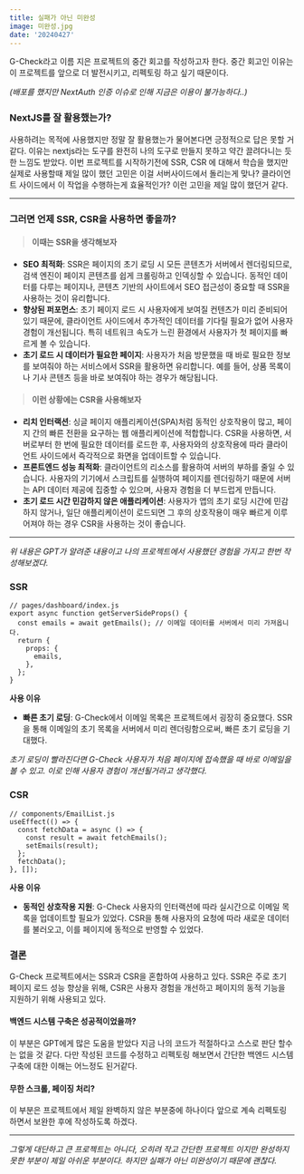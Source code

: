 ```yaml
---
title: 실패가 아닌 미완성
image: 미완성.jpg
date: '20240427'
---
```


G-Check라고 이름 지은 프로젝트의 중간 회고를 작성하고자 한다.
중간 회고인 이유는 이 프로젝트를 앞으로 더 발전시키고, 리펙토링 하고 싶기 때문이다.

_(배포를 했지만 NextAuth 인증 이슈로 인해 지금은 이용이 불가능하다..)_

### **NextJS를 잘 활용했는가?**

사용하려는 목적에 사용했지만 정말 잘 활용했는가 물어본다면 긍정적으로 답은 못할 거 같다.
이유는 nextjs라는 도구를 완전히 나의 도구로 만들지 못하고 약간 끌려다니는 듯한 느낌도 받았다. 이번 프로젝트를 시작하기전에 SSR, CSR 에 대해서 학습을 했지만 실제로 사용할때 제일 많이 했던 고민은 이걸 서버사이드에서 돌리는게 맞나? 클라이언트 사이드에서 이 작업을 수행하는게 효율적인가? 이런 고민을 제일 많이 했던거 같다.

---

### **그러면 언제 SSR, CSR을 사용하면 좋을까?**

> #### 이때는 SSR을 생각해보자

- **SEO 최적화**: SSR은 페이지의 초기 로딩 시 모든 콘텐츠가 서버에서 렌더링되므로, 검색 엔진이 페이지 콘텐츠를 쉽게 크롤링하고 인덱싱할 수 있습니다. 동적인 데이터를 다루는 페이지나, 콘텐츠 기반의 사이트에서 SEO 접근성이 중요할 때 SSR을 사용하는 것이 유리합니다.
- **향상된 퍼포먼스**: 초기 페이지 로드 시 사용자에게 보여질 컨텐츠가 미리 준비되어 있기 때문에, 클라이언트 사이드에서 추가적인 데이터를 기다릴 필요가 없어 사용자 경험이 개선됩니다. 특히 네트워크 속도가 느린 환경에서 사용자가 첫 페이지를 빠르게 볼 수 있습니다.
- **초기 로드 시 데이터가 필요한 페이지**: 사용자가 처음 방문했을 때 바로 필요한 정보를 보여줘야 하는 서비스에서 SSR을 활용하면 유리합니다. 예를 들어, 상품 목록이나 기사 콘텐츠 등을 바로 보여줘야 하는 경우가 해당됩니다.

> #### 이런 상황에는 CSR을 사용해보자

- **리치 인터랙션**: 싱글 페이지 애플리케이션(SPA)처럼 동적인 상호작용이 많고, 페이지 간의 빠른 전환을 요구하는 웹 애플리케이션에 적합합니다. CSR을 사용하면, 서버로부터 한 번에 필요한 데이터를 로드한 후, 사용자와의 상호작용에 따라 클라이언트 사이드에서 즉각적으로 화면을 업데이트할 수 있습니다.
- **프론트엔드 성능 최적화**: 클라이언트의 리소스를 활용하여 서버의 부하를 줄일 수 있습니다. 사용자의 기기에서 스크립트를 실행하여 페이지를 렌더링하기 때문에 서버는 API 데이터 제공에 집중할 수 있으며, 사용자 경험을 더 부드럽게 만듭니다.
- **초기 로드 시간 민감하지 않은 애플리케이션**: 사용자가 앱의 초기 로딩 시간에 민감하지 않거나, 일단 애플리케이션이 로드되면 그 후의 상호작용이 매우 빠르게 이루어져야 하는 경우 CSR을 사용하는 것이 좋습니다.

---

_위 내용은 GPT가 알려준 내용이고 나의 프로젝트에서 사용했던 경험을 가지고 한번 작성해보겠다._

### SSR

```
// pages/dashboard/index.js
export async function getServerSideProps() {
  const emails = await getEmails(); // 이메일 데이터를 서버에서 미리 가져옵니다.
  return {
    props: {
      emails,
    },
  };
}
```

**사용 이유**

- **빠른 초기 로딩**: G-Check에서 이메일 목록은 프로젝트에서 굉장히 중요했다. SSR을 통해 이메일의 초기 목록을 서버에서 미리 렌더링함으로써, 빠른 초기 로딩을 기대했다.

_초기 로딩이 빨라진다면 G-Check 사용자가 처음 페이지에 접속했을 때 바로 이메일을 볼 수 있고. 이로 인해 사용자 경험이 개선될거라고 생각했다._

### CSR

```
// components/EmailList.js
useEffect(() => {
  const fetchData = async () => {
    const result = await fetchEmails();
    setEmails(result);
  };
  fetchData();
}, []);
```

**사용 이유**

- **동적인 상호작용 지원**: G-Check 사용자의 인터랙션에 따라 실시간으로 이메일 목록을 업데이트할 필요가 있었다. CSR을 통해 사용자의 요청에 따라 새로운 데이터를 불러오고, 이를 페이지에 동적으로 반영할 수 있었다.

### 결론

G-Check 프로젝트에서는 SSR과 CSR을 혼합하여 사용하고 있다. SSR은 주로 초기 페이지 로드 성능 향상을 위해, CSR은 사용자 경험을 개선하고 페이지의 동적 기능을 지원하기 위해 사용되고 있다.

#### **백엔드 시스템 구축은 성공적이었을까?**

이 부분은 GPT에게 많은 도움을 받았다 지금 나의 코드가 적절하다고 스스로 판단 할수는 없을 것 같다. 다만 작성된 코드를 수정하고 리펙토링 해보면서 간단한 백엔드 시스템 구축에 대한 이해는 어느정도 된거같다.

#### **무한 스크롤, 페이징 처리?**

이 부분은 프로젝트에서 제일 완벽하지 않은 부분중에 하나이다 앞으로 계속 리펙토링 하면서 보완한 후에 작성하도록 하겠다.

---

_그렇게 대단하고 큰 프로젝트는 아니다, 오히려 작고 간단한 프로젝트 이지만 완성하지 못한 부분이 제일 아쉬운 부분이다. 하지만 실패가 아닌 미완성이기 때문에 괜찮다._
